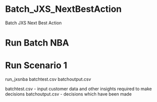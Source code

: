 # Batch_JXS_NextBestAction
 Batch JXS Next Best Action
 
 # Run Batch NBA
 
 # Run Scenario 1
 
 run_jxsnba batchtest.csv batchoutput.csv
 
 batchtest.csv - input customer data and other insights required to make decisions
 batchoutput.csv - decisions which have been made